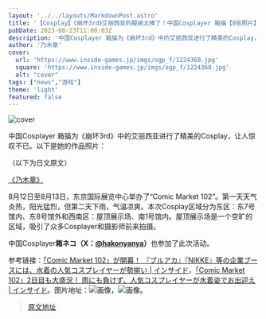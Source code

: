 ```yaml
---
layout: '../../layouts/MarkdownPost.astro'
title: '【Cosplay】《崩坏3rd》艾丽西亚的服装太棒了！中国Cosplayer 箱猫【8张照片】'
pubDate: 2023-08-23T11:00:03Z
description: '中国Cosplayer 箱猫为《崩坏3rd》中的艾丽西亚进行了精美的Cosplay，让人惊叹不已。'
author: '乃木章'
cover:
  url: 'https://www.inside-games.jp/imgs/ogp_f/1224360.jpg'
  square: 'https://www.inside-games.jp/imgs/ogp_f/1224360.jpg'
  alt: "cover"
tags: ["news","游戏"]
theme: 'light'
featured: false
---
```


![cover](https://www.inside-games.jp/imgs/ogp_f/1224360.jpg)

中国Cosplayer 箱猫为《崩坏3rd》中的艾丽西亚进行了精美的Cosplay，让人惊叹不已。以下是她的作品照片：

（以下为日文原文）

<a href="/author/10206/recent/%E4%B9%83%E6%9C%A8%E7%AB%A0">《乃木章》</a>

8月12日至8月13日，东京国际展览中心举办了“Comic Market 102”。第一天天气炎热，阳光猛烈，但第二天下雨，气温凉爽。本次Cosplay区域分为东区：东7号馆内、东8号馆外和西南区：屋顶展示场、南1号馆内。屋顶展示场是一个空旷的区域，吸引了众多Cosplayer和摄影师前来拍摄。

中国Cosplayer<b>箱ネコ（X：<a target="_blank" rel="noopener noreferrer nofollow" href="https://twitter.com/hakonyanya">@hakonyanya</a>）</b>也参加了此次活动。

参考链接：<a href="https://www.inside-games.jp/article/2023/08/12/147799.html" target="_blank">「Comic Market 102」が開幕！ 『ブルアカ』『NIKKE』等の企業ブースには、水着の人気コスプレイヤーが勢揃い | インサイド</a>，<a href="https://www.inside-games.jp/article/2023/08/13/147817.html" target="_blank">「Comic Market 102」2日目も大盛況！ 雨にも負けず、人気コスプレイヤーが水着姿でお出迎え | インサイド</a>。图片地址：<img src="https://www.inside-games.jp/imgs/card_l/1223217.jpg" alt="画像"/>，<img src="https://www.inside-games.jp/imgs/card_l/1223623.jpg" alt="画像"/>。

>[原文地址](https://www.inside-games.jp/article/2023/08/23/148047.html)  